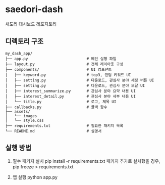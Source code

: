 # saedori-dash
새도리 대시보드 레포지토리


## 디렉토리 구조

```
my_dash_app/
├── app.py                          # 메인 실행 파일
├── layout.py                       # 전체 레이아웃 구성
├── components/                     # UI 컴포넌트
│   ├── keyword.py                  # top3, 랜덤 키워드 UI
│   ├── setting.py                  # 다운로드, 관심사 분야 세팅 버튼 UI
│   ├── setting.py                  # 다운로드, 관심사 분야 모달 UI
│   ├── interest_summarize.py       # 관심사 분야 요약 내용 UI
│   ├── interest_detail.py          # 관심사 분야 세부 내용 UI
│   └── title.py                    # 로고, 제목 UI
├── callbacks.py                    # 콜백 함수
├── assets/      
│   └── images           
│   └── style.css
├── requirements.txt                # 필요한 패키지 목록
└── README.md                       # 설명서
```

## 실행 방법

1. 필수 패키지 설치
pip install -r requirements.txt
패키지 추가로 설치했을 경우, 
pip freeze > requirements.txt

2. 앱 실행
python app.py
